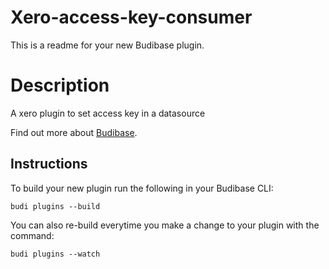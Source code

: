 # Xero-access-key-consumer
This is a readme for your new Budibase plugin.

# Description
A xero plugin to set access key in a datasource

Find out more about [Budibase](https://github.com/Budibase/budibase).

## Instructions

To build your new  plugin run the following in your Budibase CLI:
```
budi plugins --build
```

You can also re-build everytime you make a change to your plugin with the command:
```
budi plugins --watch
```

